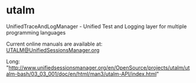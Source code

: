 utalm
=====

UnifiedTraceAndLogManager - Unified Test and Logging layer for multiple programming languages

Current online manuals are available at:
[UTALM@UnifiedSessionsManager.org](http://www.unifiedsessionsmanager.org/en/OpenSource/projects/utalm/utalm-bash/03_03_001/doc/en/html/man3/utalm-API/index.html)

Long: "http://www.unifiedsessionsmanager.org/en/OpenSource/projects/utalm/utalm-bash/03_03_001/doc/en/html/man3/utalm-API/index.html"
